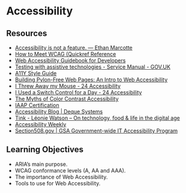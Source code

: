 # Accessibility

## Resources

- [Accessibility is not a feature. — Ethan Marcotte](https://intranet.alxswe.com/rltoken/BAbrxnpYJ8zELBc6g3Hcsg "Accessibility is not a feature. — Ethan Marcotte")
- [How to Meet WCAG (Quickref Reference](https://intranet.alxswe.com/rltoken/GzhBQoh-c_bhkbIrDdWosg "How to Meet WCAG (Quickref Reference")
- [Web Accessibility Guidebook for Developers](https://intranet.alxswe.com/rltoken/nMtrdVLVeJMKA0A6lGihVA "Web Accessibility Guidebook for Developers")
- [Testing with assistive technologies - Service Manual - GOV.UK](https://intranet.alxswe.com/rltoken/rnJCwYgE0kvgk1iQUvC9YQ "Testing with assistive technologies - Service Manual - GOV.UK")
- [A11Y Style Guide](https://intranet.alxswe.com/rltoken/qFUpFID7Oxw38G3ZHFSjPA "A11Y Style Guide")
- [Building Pylon-Free Web Pages: An Intro to Web Accessibility](https://intranet.alxswe.com/rltoken/OmQR7UuCJPx5_p4ZX8fWgQ "Building Pylon-Free Web Pages: An Intro to Web Accessibility")
- [I Threw Away my Mouse - 24 Accessibility](https://intranet.alxswe.com/rltoken/QNxS6kzbjGKk0DQqdN4Q6A "I Threw Away my Mouse - 24 Accessibility")
- [I Used a Switch Control for a Day - 24 Accessibility](https://intranet.alxswe.com/rltoken/4WS3uYbRtXoSomvRfDcf7w "I Used a Switch Control for a Day - 24 Accessibility")
- [The Myths of Color Contrast Accessibility](https://intranet.alxswe.com/rltoken/Pi_EASrSDjBI0axYExG6Hw "The Myths of Color Contrast Accessibility")
- [IAAP Certification](https://intranet.alxswe.com/rltoken/V-eyZ7AZf_6OqZawqGX2Ug "IAAP Certification")
- [Accessibility Blog | Deque Systems](https://intranet.alxswe.com/rltoken/KbtA1HviUzwSAVwm72ZNPA "Accessibility Blog | Deque Systems")
- [Tink - Léonie Watson – On technology, food & life in the digital age](https://intranet.alxswe.com/rltoken/Fm_xE3GU67WDAE6RvGv5ag "Tink - Léonie Watson – On technology, food & life in the digital age")
- [Accessibility Weekly](https://intranet.alxswe.com/rltoken/XFrn7M2wCs0LJDx1Zr0K4A "Accessibility Weekly")
- [Section508.gov | GSA Government-wide IT Accessibility Program](https://intranet.alxswe.com/rltoken/wW72CncGykfWc8-bnjU2JA "Section508.gov | GSA Government-wide IT Accessibility Program")

## Learning Objectives

- ARIA’s main purpose.
- WCAG conformance levels (A, AA and AAA).
- The importance of Web Accessibility.
- Tools to use for Web Accessibility.
